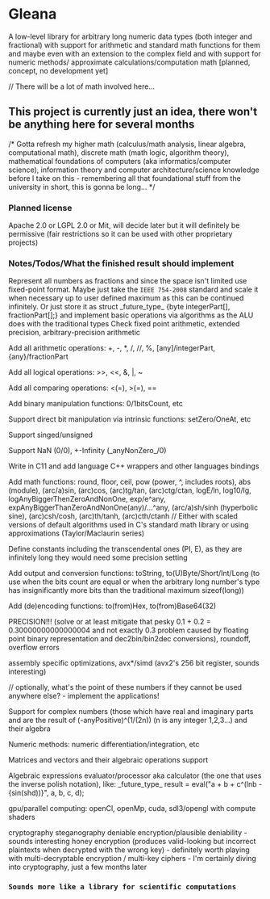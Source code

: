 
# Gleana

A low-level library for arbitrary long numeric data types (both integer and fractional) with support for arithmetic and 
standard math functions for them and maybe even with an extension to the complex field and with support for numeric methods/
approximate calculations/computation math [planned, concept, no development yet]

// There will be a lot of math involved here...

## This project is currently just an idea, there won't be anything here for several months

/*
Gotta refresh my higher math (calculus/math analysis, linear algebra, computational math), discrete math (math logic, 
algorithm theory), mathematical foundations of computers (aka informatics/computer science), information theory and 
computer architecture/science knowledge before I take on this - remembering all that foundational stuff from the university 
in short, this is gonna be long...
*/

### Planned license

Apache 2.0 or LGPL 2.0 or Mit, will decide later but it will definitely be permissive (fair restrictions so it can be used with 
other proprietary projects)

### Notes/Todos/What the finished result should implement

Represent all numbers as fractions and since the space isn't limited use fixed-point format. Maybe just take the `IEEE 754-2008` 
standard and scale it when necessary up to user defined maximum as this can be continued infinitely. Or just store it as 
struct \_future_type\_ {byte integerPart[], fractionPart[];} and implement basic operations via algorithms as the ALU does with the 
traditional types
Check fixed point arithmetic, extended precision, arbitrary-precision arithmetic

Add all arithmetic operations: +, -, *, /, //, %, \[any\]/integerPart, {any}/fractionPart

Add all logical operations: >>, <<, &, |, ~

Add all comparing operations: <(=), >(=), ==

Add binary manipulation functions: 0/1bitsCount, etc

Support direct bit manipulation via intrinsic functions: setZero/OneAt, etc

Support singed/unsigned

Support NaN (0/0), +-Infinity (\_anyNonZero\_/0)

Write in C11 and add language C++ wrappers and other languages bindings

Add math functions: round, floor, ceil, pow (power, ^, includes roots), abs (module), (arc/a)sin, (arc)cos, (arc)tg/tan, (arc)ctg/ctan, 
logE/ln, log10/lg, logAnyBiggerThenZeroAndNonOne, exp/e^any, expAnyBiggerThanZeroAndNonOne(any)/...^any, (arc/a)sh/sinh (hyperbolic sine), 
(arc)csh/cosh, (arc)th/tanh, (arc)cth/ctanh // Either with scaled versions of default algorithms used in C's standard math library or using 
approximations (Taylor/Maclaurin series)

Define constants including the transcendental ones (PI, E), as they are infinitely long they would need some precision setting

Add output and conversion functions: toString, to(U)Byte/Short/Int/Long (to use when the bits count are equal or when the arbitrary 
long number's type has insignificantly more bits than the traditional maximum sizeof(long))

Add (de)encoding functions: to(from)Hex, to(from)Base64(32)

PRECISION!!! (solve or at least mitigate that pesky 0.1 + 0.2 = 0.30000000000000004 and not exactly 0.3 problem caused by floating 
point binary representation and dec2bin/bin2dec conversions), roundoff, overflow errors

assembly specific optimizations, avx*/simd (avx2's 256 bit register, sounds interesting)

// optionally, what's the point of these numbers if they cannot be used anywhere else? - implement the applications!

Support for complex numbers (those which have real and imaginary parts and are the result of (-anyPositive)^(1/(2n)) 
(n is any integer 1,2,3...) and their algebra

Numeric methods: numeric differentiation/integration, etc

Matrices and vectors and their algebraic operations support

Algebraic expressions evaluator/processor aka calculator (the one that uses the inverse polish notation), 
like: \_future_type\_ result = eval("a + b + c^(lnb - {sin(shd))}", a, b, c, d);

gpu/parallel computing: openCl, openMp, cuda, sdl3/opengl with compute shaders

cryptography
steganography
deniable encryption/plausible deniability - sounds interesting
honey encryption (produces valid-looking but incorrect plaintexts when decrypted with the wrong key) - definitely worth playing with
multi-decryptable encryption / multi-key ciphers - I'm certainly diving into cryptography, just a few months later

### `Sounds more like a library for scientific computations`
